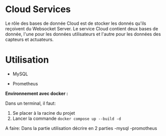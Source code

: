 # Cloud Services

Le rôle des bases de donnée Cloud est de stocker les donnés qu'ils reçoivent du Websocket Server. Le service Cloud contient deux bases de donnée, l'une pour les données utilisateurs et l'autre pour les données des capteurs et actuateurs.

# Utilisation
- MySQL

- Prometheus

**Environnement avec docker :**

Dans un terminal, il faut:
 1. Se placer à la racine du projet
 2. Lancer la commande `docker compose up --build -d` 

A faire:
Dans la partie utilisation décrire en 2 parties 
-mysql
-promotheus
